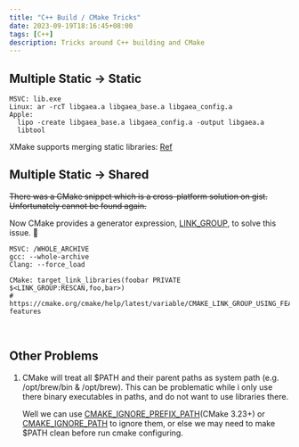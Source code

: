 ```yaml
---
title: "C++ Build / CMake Tricks"
date: 2023-09-19T18:16:45+08:00
tags: [C++]
description: Tricks around C++ building and CMake
---
```


## Multiple Static -> Static

```
MSVC: lib.exe
Linux: ar -rcT libgaea.a libgaea_base.a libgaea_config.a
Apple:
  lipo -create libgaea_base.a libgaea_config.a -output libgaea.a
  libtool

```

XMake supports merging static libraries: [Ref](https://xmake.io/#/guide/project_examples?id=merge-static-libraries)

## Multiple Static -> Shared

<del>There was a CMake snippet which is a cross-platform solution on gist. Unfortunately cannot be found again.</del>

Now CMake provides a generator expression, [LINK_GROUP](https://cmake.org/cmake/help/latest/variable/CMAKE_LINK_GROUP_USING_FEATURE.html#predefined-features), to solve this issue. 🎉

```
MSVC: /WHOLE_ARCHIVE
gcc: --whole-archive
Clang: --force_load

CMake: target_link_libraries(foobar PRIVATE $<LINK_GROUP:RESCAN,foo,bar>)
# https://cmake.org/cmake/help/latest/variable/CMAKE_LINK_GROUP_USING_FEATURE.html#predefined-features

```

<br/>

## Other Problems

1. CMake will treat all $PATH and their parent paths as system path (e.g. /opt/brew/bin & /opt/brew).
   This can be problematic while i only use there binary executables in paths, and do not want to use libraries there.
   
   Well we can use [CMAKE_IGNORE_PREFIX_PATH](https://cmake.org/cmake/help/latest/variable/CMAKE_IGNORE_PREFIX_PATH.html#variable:CMAKE_IGNORE_PREFIX_PATH)(CMake 3.23+) or [CMAKE_IGNORE_PATH](https://cmake.org/cmake/help/latest/variable/CMAKE_IGNORE_PATH.html#variable:CMAKE_IGNORE_PATH) to ignore them, or else we may need to make $PATH clean before run cmake configuring.
